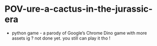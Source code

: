 # POV-ure-a-cactus-in-the-jurassic-era

- python game -
a parody of Google’s Chrome Dino game with more assets ig ? not done yet. you still can play it tho !
